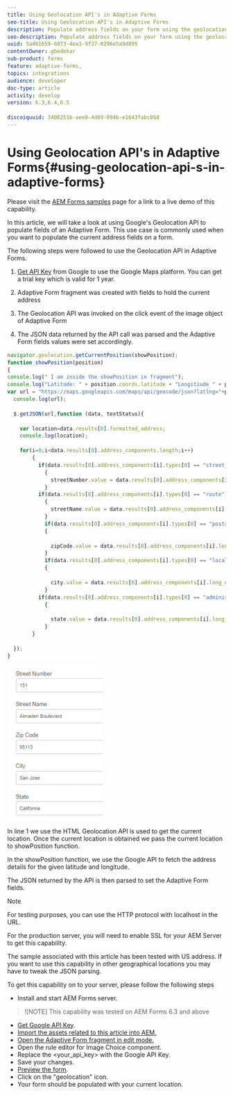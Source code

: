 ```yaml
---
title: Using Geolocation API's in Adaptive Forms
seo-title: Using Geolocation API's in Adaptive Forms
description: Populate address fields on your form using the geolocation api's
seo-description: Populate address fields on your form using the geolocation api's
uuid: 5a461659-6873-4ea1-9f37-8296e5a9d895
contentOwner: gbedekar
sub-product: forms
feature: adaptive-forms,
topics: integrations
audience: developer
doc-type: article
activity: develop
version: 6.3,6.4,6.5

discoiquuid: 3400251b-aee0-4d69-994b-e1643fabc868
---
```


# Using Geolocation API's in Adaptive Forms{#using-geolocation-api-s-in-adaptive-forms}

Please visit the [AEM Forms samples](https://forms.enablementadobe.com/content/samples/samples.html?query=0) page for a link to a live demo of this capability.

In this article, we will take a look at using Google's Geolocation API to populate fields of an Adaptive Form. This use case is commonly used when you want to populate the current address fields on a form.

The following steps were followed to use the Geolocation API in Adaptive Forms.

 1. [Get API Key](https://developers.google.com/maps/documentation/javascript/get-api-key) from Google to use the Google Maps platform. You can get a trial key which is valid for 1 year.

1. Adaptive Form fragment was created with fields to hold the current address

1. The Geolocation API was invoked on the click event of the image object of Adaptive Form

1. The JSON data returned by the API call was parsed and the Adaptive Form fields values were set accordingly.

``` javascript {.line-numbers}
navigator.geolocation.getCurrentPosition(showPosition);
function showPosition(position) 
{
console.log(" I am inside the showPosition in fragment");
console.log("Latitude: " + position.coords.latitude + "Longitiude " + position.coords.longitude);
var url = "https://maps.googleapis.com/maps/api/geocode/json?latlng="+position.coords.latitude+","+position.coords.longitude+"&key=<your_api_key>";
  console.log(url);
  
  $.getJSON(url,function (data, textStatus){
    
    var location=data.results[0].formatted_address;
    console.log(location);
    
    for(i=0;i<data.results[0].address_components.length;i++)
        {
          if(data.results[0].address_components[i].types[0] == "street_number")
            {
              streetNumber.value = data.results[0].address_components[i].long_name;
            }
          if(data.results[0].address_components[i].types[0] == "route")
            {
              streetName.value = data.results[0].address_components[i].long_name;
            }
            if(data.results[0].address_components[i].types[0] == "postal_code")
            {
              
              zipCode.value = data.results[0].address_components[i].long_name;
            }
            if(data.results[0].address_components[i].types[0] == "locality")
            {
              
              city.value = data.results[0].address_components[i].long_name;
            }
          if(data.results[0].address_components[i].types[0] == "administrative_area_level_1")
            {
              
              state.value = data.results[0].address_components[i].long_name;
            }
        }
    
  });
}

```

![Fields populate with geoloaction api](assets/capture-4.gif)

In line 1 we use the HTML Geolocation API is used to get the current location. Once the current location is obtained we pass the current location to showPosition function.

In the showPosition function, we use the Google API to fetch the address details for the given latitude and longitude.

The JSON returned by the API is then parsed to set the Adaptive Form fields.

>[!NOTE]
>
>For testing purposes, you can use the HTTP protocol with localhost in the URL.
>
>For the production server, you will need to enable SSL for your AEM Server to get this capability.
>
>The sample associated with this article has been tested with US address. If you want to use this capability in other geographical locations you may have to tweak the JSON parsing.

To get this capability on to your server, please follow the following steps

* Install and start  AEM  Forms server. 
>![NOTE] This capability was tested on AEM Forms 6.3 and above
* [Get  Google  API Key](https://developers.google.com/maps/documentation/javascript/get-api-key).
* [Import the assets related to this article into AEM.](assets/geolocationapi.zip) 
* [Open the Adaptive Form fragment in edit mode.](http://localhost:4502/editor.html/content/forms/af/currentaddressfragment.html)
* Open the rule editor for Image Choice component.
* Replace the &lt;your_api_key&gt; with the Google API Key.
* Save your changes.
* [Preview the form](http://localhost:4502/content/dam/formsanddocuments/currentaddressfragment/jcr:content?wcmmode=disabled).
* Click on the "geolocation" icon.
* Your form should be populated with your current location.
